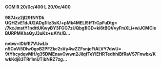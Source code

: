 #### GCM R 20/0c/400 L 20/0c/400
**987Jxz2jl29fNYDk**<br/>**UQHZvE1dJU2ADg1IIz3sK/+pMk4MELl5ffTrCpFuDtg=**<br/>**/7kcJmstY1ndttUKwyBY3FGG7zUQbg1lGD+ki6tBQVvyFmXLi+wiJCMCIeBURPMKhaQyJ3uKz+uAYs/B...**<br/><br/>
**nvbw+IDkfE7VUwLb**<br/>**n5CoVi5DIw0goB2PFZkc2sVy4wZZFsnjcFiALVY7dwU=**<br/>**9tYhcydqvMH/g35DMEnavOwwn2JilqfTeYlEHRTedhhiBfRaVS7Fnwbx/KwkKdj83TRr1mUTibNRZ7zg...**